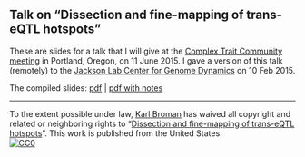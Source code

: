 ## Talk on &ldquo;Dissection and fine-mapping of trans-eQTL hotspots&rdquo;

These are slides for a talk that I will give at the
[Complex Trait Community meeting](http://www.complextrait.org/ctc2015/)
in Portland, Oregon, on 11 June 2015. I gave a version of this talk
(remotely) to the
[Jackson Lab Center for Genome Dynamics](http://cgd.jax.org) on 10 Feb
2015.

The compiled slides:
[pdf](https://www.biostat.wisc.edu/~kbroman/presentations/trans_eqtl_hotspots.pdf) |
[pdf with notes](https://www.biostat.wisc.edu/~kbroman/presentations/trans_eqtl_hotspots_withnotes.pdf)

---

To the extent possible under law,
[Karl Broman](http://github.com/kbroman)
has waived all copyright and related or neighboring rights to
&ldquo;[Dissection and fine-mapping of trans-eQTL hotspots](https://github.com/kbroman/Talk_TransHotspots)&rdquo;.
This work is published from the United States.
<br/>
[![CC0](http://i.creativecommons.org/p/zero/1.0/88x31.png)](http://creativecommons.org/publicdomain/zero/1.0/)
